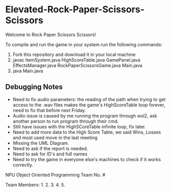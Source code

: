 # Elevated-Rock-Paper-Scissors-Scissors
Welcome to Rock Paper Scissors Scissors! 

To compile and run the game in your system run the following commands:

1. Fork this repository and download it in your local machine
1. javac ItemSystem.java HighScoreTable.java GamePanel.java EffectsManager.java RockPaperScissorsGame.java Main.java 
2. java Main.java

## Debugging Notes

* Need to fix audio parameters: the reading of the path when trying to get access to the .wav files makes the game's HighScoreTable loop forever, need to fix that before next Friday.
* Audio issue is caused by me running the program through wsl2, ask another person to run program through their cmd.
* Still have issues with the HighSCoreTable infinite loop, fix later.
* Need to add more data to the High Score Table, we said Wins, Losses and most used move in the last meeting
* Missing the UML DIagram.
* Need to ask if the report is needed.
* Need to ask for ID's and full names
* Need to try the game in everyone else's machines to check if it works correctly.

NPU Object Oriented Programming 
Team No. #

Team Members:
1.
2.
3.
4.
5.

